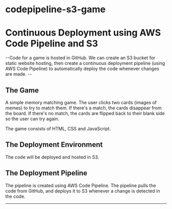 # codepipeline-s3-game
# Continuous Deployment using AWS Code Pipeline and S3

--Code for a game is hosted in GitHub.  We can create an S3 bucket for static website hosting, then create a continuous deployment pipeline (using AWS Code Pipeline) to automatically deploy the code whenever changes are made. --

## The Game
A simple memory matching game.  The user clicks two cards (images of memes) to try to match them.  If there's a match, the cards disappear from the board.  If there's no match, the cards are flipped back to their blank side so the user can try again.

The game consists of HTML, CSS and JavaScript.

## The Deployment Environment
The code will be deployed and hosted in S3.

## The Deployment Pipeline
The pipeline is created using AWS Code Pipeline.  The pipeline pulls the code from GitHub, and deploys it to S3 whenever a change is detected in the code.

************************************

